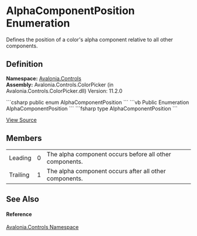 # AlphaComponentPosition Enumeration


Defines the position of a color's alpha component relative to all other components.



## Definition
**Namespace:** <a href="N_Avalonia_Controls">Avalonia.Controls</a>  
**Assembly:** Avalonia.Controls.ColorPicker (in Avalonia.Controls.ColorPicker.dll) Version: 11.2.0

<Tabs groupId="api-code-preview">
<TabItem value="csharp" label="C#">
```csharp
public enum AlphaComponentPosition
```
</TabItem>
<TabItem value="vb" label="VB">
```vb
Public Enumeration AlphaComponentPosition
```
</TabItem>
<TabItem value="fsharp" label="F#">
```fsharp
type AlphaComponentPosition
```
</TabItem>
</Tabs>



<a href="https://github.com/AvaloniaUI/Avalonia/tree/master/src/Avalonia.Controls.ColorPicker/AlphaComponentPosition.cs" title="View the source code">View Source</a>



## Members
<table>
<tr>
<td>Leading</td>
<td>0</td>
<td>The alpha component occurs before all other components.</td>
</tr>
<tr>
<td>Trailing</td>
<td>1</td>
<td>The alpha component occurs after all other components.</td>
</tr>
</table>

## See Also


#### Reference
<a href="N_Avalonia_Controls">Avalonia.Controls Namespace</a>  
